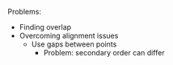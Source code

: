 Problems:
- Finding overlap
- Overcoming alignment issues
  - Use gaps between points
    - Problem: secondary order can differ